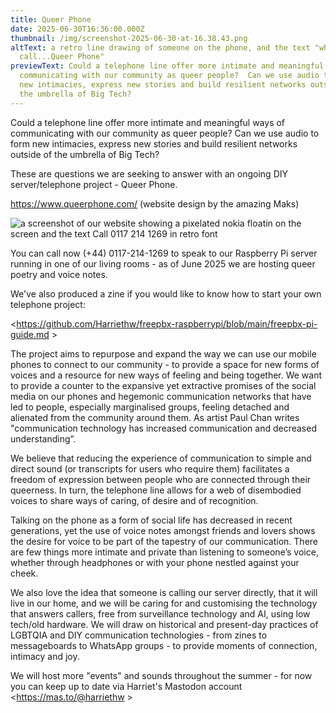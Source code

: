 ```yaml
---
title: Queer Phone
date: 2025-06-30T16:36:00.000Z
thumbnail: /img/screenshot-2025-06-30-at-16.38.43.png
altText: a retro line drawing of someone on the phone, and the text "why not
  call...Queer Phone"
previewText: Could a telephone line offer more intimate and meaningful ways of
  communicating with our community as queer people?  Can we use audio to form
  new intimacies, express new stories and build resilient networks outside of
  the umbrella of Big Tech?
---
```

Could a telephone line offer more intimate and meaningful ways of communicating with our community as queer people?  Can we use audio to form new intimacies, express new stories and build resilient networks outside of the umbrella of Big Tech?

These are questions we are seeking to answer with an ongoing DIY server/telephone project - Queer Phone.

 <https://www.queerphone.com/>  (website design by the amazing Maks)

![a screenshot of our website showing a pixelated nokia floatin on the screen and the text Call 0117 214 1269 in retro font](/img/screenshot-2025-06-30-at-17.30.43.png)

You can call now (+44) 0117-214-1269 to speak to our Raspberry Pi server running in one of our living rooms - as of June 2025 we are hosting queer poetry and voice notes.

We've also produced a zine if you would like to know how to start your own telephone project:

<https://github.com/Harriethw/freepbx-raspberrypi/blob/main/freepbx-pi-guide.md >

The project aims to repurpose and expand the way we can use our mobile phones to connect to our community - to provide a space for new forms of voices and a resource for new ways of feeling and being together. We want to provide a counter to the expansive yet extractive promises of the social media on our phones and hegemonic communication networks that have led to people, especially marginalised groups, feeling detached and alienated from the community around them. As artist Paul Chan writes "communication technology has increased communication and decreased understanding”.

We believe that reducing the experience of communication to simple and direct sound (or transcripts for users who require them) facilitates a freedom of expression between people who are connected through their queerness. In turn, the telephone line allows for a web of disembodied voices to share ways of caring, of desire and of recognition. 

Talking on the phone as a form of social life has decreased in recent generations, yet the use of voice notes amongst friends and lovers shows the desire for voice to be part of the tapestry of our communication. There are few things more intimate and private than listening to someone’s voice, whether through headphones or with your phone nestled against your cheek. 

We also love the idea that someone is calling our server directly, that it will live in our home, and we will be caring for and customising the technology that answers callers, free from surveillance technology and AI, using low tech/old hardware. We will draw on historical and present-day practices of LGBTQIA and DIY communication technologies - from zines to messageboards to WhatsApp groups - to provide moments of connection, intimacy and joy.

We will host more "events" and sounds throughout the summer - for now you can keep up to date via Harriet's Mastodon account <https://mas.to/@harriethw >
